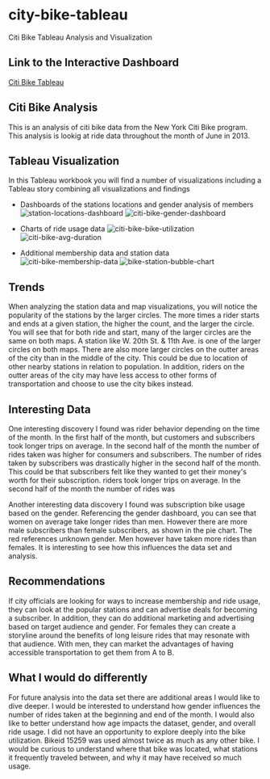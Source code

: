 # city-bike-tableau
Citi Bike Tableau Analysis and Visualization

## Link to the Interactive Dashboard

[Citi Bike Tableau](https://public.tableau.com/app/profile/bryan.lolordo/viz/Module18-Final/CityBikeAnalysis)

## Citi Bike Analysis
This is an analysis of citi bike data from the New York Citi Bike program. This analysis is lookig at ride data throughout the month of June in 2013. 

## Tableau Visualization
In this Tableau workbook you will find a number of visualizations including a Tableau story combining all visualizations and findings

- Dashboards of the stations locations and gender analysis of members
![station-locations-dashboard](https://github.com/bryan-lolordo/citi-bike-tableau/assets/134180762/4dfc8a18-efa0-43b3-8d41-b69a365ae4fc)
![citi-bike-gender-dashboard](https://github.com/bryan-lolordo/citi-bike-tableau/assets/134180762/a8de56a4-7966-4a66-a135-2544a2202dac)

- Charts of ride usage data 
![citi-bike-bike-utilization](https://github.com/bryan-lolordo/citi-bike-tableau/assets/134180762/93982cc0-4ef7-4d4b-a155-e00039dc6266)
![citi-bike-avg-duration](https://github.com/bryan-lolordo/citi-bike-tableau/assets/134180762/fcfbb52b-d355-46a3-9352-9f2608914271)

- Additional membership data and station data
![citi-bike-membership-data](https://github.com/bryan-lolordo/citi-bike-tableau/assets/134180762/17139256-cfdd-4e78-bffc-ae8f147c14e0)
![bike-station-bubble-chart](https://github.com/bryan-lolordo/citi-bike-tableau/assets/134180762/dce30a66-2a55-4ff7-83f2-7424c8736839)


## Trends
When analyzing the station data and map visualizations, you will notice the popularity of the stations by the larger circles. The more times a rider starts and ends at a given station, the higher the count, and the larger the circle. You will see that for both ride and start, many of the larger circles are the same on both maps. A station like W. 20th St. & 11th Ave. is one of the larger circles on both maps. There are also more larger circles on the outter areas of the city than in the middle of the city. This could be due to location of other nearby stations in relation to population. In addition, riders on the outter areas of the city may have less access to other forms of transportation and choose to use the city bikes instead. 

## Interesting Data 
One interesting discovery I found was rider behavior depending on the time of the month. In the first half of the month, but customers and subscribers took longer trips on average. In the second half of the month the number of rides taken was higher for consumers and subscribers. The number of rides taken by subscribers was drastically higher in the second half of the month. This could be that subscribers felt like they wanted to get their money's worth for their subscription.  riders took longer trips on average. In the second half of the month the number of rides was 

Another interesting data discovery I found was subscription bike usage based on the gender. Referencing the gender dashboard, you can see that women on average take longer rides than men. However there are more male subscribers than female subscribers, as shown in the pie chart. The red references unknown gender. Men however have taken more rides than females. It is interesting to see how this influences the data set and analysis.

## Recommendations
If city officials are looking for ways to increase membership and ride usage, they can look at the popular stations and can advertise deals for becoming a subscriber. In addition, they can do additional marketing and advertising based on target audience and gender. For females they can create a storyline around the benefits of long leisure rides that may resonate with that audience. With men, they can market the advantages of having accessible transportation to get them from A to B. 

## What I would do differently
For future analysis into the data set there are additional areas I would like to dive deeper. I would be interested to understand how gender influences the number of rides taken at the beginning and end of the month. I would also like to better understand how age impacts the dataset, gender, and overall ride usage. I did not have an opportunity to explore deeply into the bike utilization. Bikeid 15259 was used almost twice as much as any other bike. I would be curious to understand where that bike was located, what stations it frequently traveled between, and why it may have received so much usage. 
